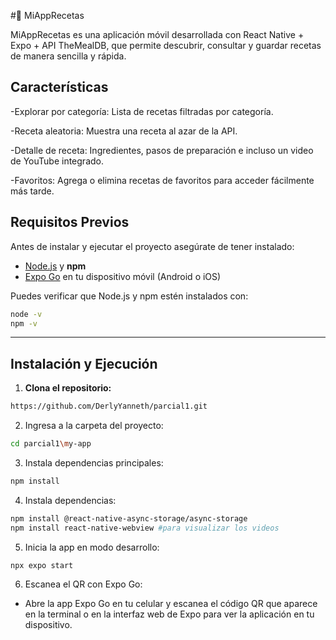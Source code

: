#🍴 MiAppRecetas

MiAppRecetas es una aplicación móvil desarrollada con React Native + Expo + API TheMealDB, que permite descubrir, consultar y guardar recetas de manera sencilla y rápida.


## Características

-Explorar por categoría: Lista de recetas filtradas por categoría.

-Receta aleatoria: Muestra una receta al azar de la API.

-Detalle de receta: Ingredientes, pasos de preparación e incluso un video de YouTube integrado.

-Favoritos: Agrega o elimina recetas de favoritos para acceder fácilmente más tarde.

## Requisitos Previos

Antes de instalar y ejecutar el proyecto asegúrate de tener instalado:

- [Node.js](https://nodejs.org/) y **npm**
- [Expo Go](https://expo.dev/client) en tu dispositivo móvil (Android o iOS)

Puedes verificar que Node.js y npm estén instalados con:

```bash
node -v
npm -v

```
----------------------------------------------
## Instalación y Ejecución

1. **Clona el repositorio:**

```bash
https://github.com/DerlyYanneth/parcial1.git

```
2. Ingresa a la carpeta del proyecto:

```bash
cd parcial1\my-app

```
3. Instala dependencias principales:

```bash
npm install
```

4. Instala dependencias:

```bash
npm install @react-native-async-storage/async-storage
npm install react-native-webview #para visualizar los videos
```

5. Inicia la app en modo desarrollo:

```bash
npx expo start
```

6. Escanea el QR con Expo Go:
 - Abre la app Expo Go en tu celular y escanea el código QR que aparece en la terminal o en la interfaz web de Expo para ver la aplicación en tu dispositivo.

